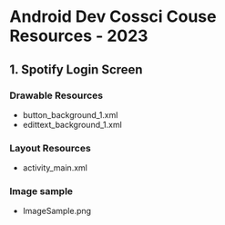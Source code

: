 # Android Dev Cossci Couse Resources - 2023

## 1. Spotify Login Screen

### Drawable Resources

- button_background_1.xml
- edittext_background_1.xml

### Layout Resources

- activity_main.xml

### Image sample

- ImageSample.png